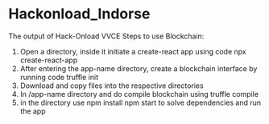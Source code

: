 # Hackonload_Indorse
The output of Hack-Onload VVCE
Steps to use Blockchain:
1) Open a directory, inside it initiate a create-react app using code
  npx create-react-app <app-name>
2) After entering the app-name directory, create a blockchain interface by running code
  truffle init
3) Download and copy files into the respective directories
4) In /app-name directory and do compile blockchain using
  truffle compile
5) in the directory use
  npm install
  npm start
    to solve dependencies and run the app
